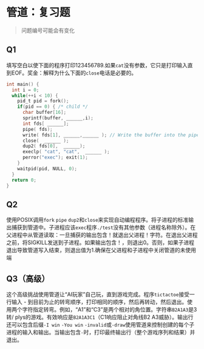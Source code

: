 # 管道：复习题

> 问题编号可能会有变化

## Q1

填写空白以使下面的程序打印123456789.如果`cat`没有参数，它只是打印输入直到EOF。奖金：解释为什么下面的`close`电话是必要的。

```c
int main() {
  int i = 0;
  while(++i < 10) {
    pid_t pid = fork();
    if(pid == 0) { /* child */
      char buffer[16];
      sprintf(buffer, ______,i);
      int fds[ ______];
      pipe( fds);
      write( fds[1], ______,______ ); // Write the buffer into the pipe
      close(  ______ );
      dup2( fds[0],  ______);
      execlp( "cat", "cat",  ______ );
      perror("exec"); exit(1);
    }
    waitpid(pid, NULL, 0);
  }
  return 0;
}
```

## Q2

使用POSIX调用`fork` `pipe` `dup2`和`close`来实现自动编程程序。将子进程的标准输出捕获到管道中。子进程应该`exec`程序`./test`没有其他参数（进程名称除外）。在父进程中从管道读取：一旦捕获的输出包含！就退出父进程！字符。在退出父进程之前，将SIGKILL发送到子进程。如果输出包含！，则退出0。否则，如果子进程退出导致管道写入结束，则退出值为1.确保在父进程和子进程中关闭管道的未使用端

## Q3（高级）

这个高级挑战使用管道让“AI玩家”自己玩，直到游戏完成。程序`tictactoe`接受一行输入 - 到目前为止的转弯顺序，打印相同的顺序，然后再转动，然后退出。使用两个字符指定转弯。例如，“A1”和“C3”是两个相对的角位置。字符串`B2A1A3`是3转/ plys的游戏。有效响应是`B2A1A3C1`（C1响应阻止对角线B2 A3威胁）。输出行还可以包含后缀`-I win` `-You win` `-invalid`或`-draw`使用管道来控制创建的每个子进程的输入和输出。当输出包含`-`时，打印最终输出行（整个游戏序列和结果）并退出。